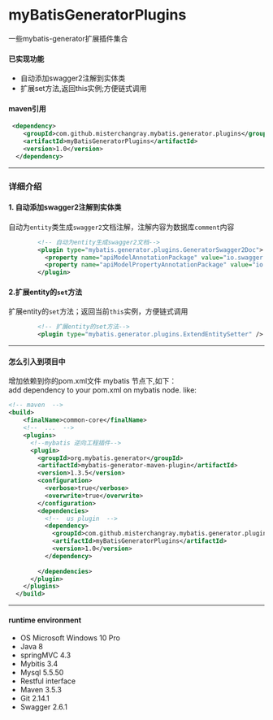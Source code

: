 # myBatisGeneratorPlugins
一些mybatis-generator扩展插件集合

#### 已实现功能
- 自动添加swagger2注解到实体类
- 扩展set方法,返回this实例;方便链式调用



#### maven引用
```xml
 <dependency>
    <groupId>com.github.misterchangray.mybatis.generator.plugins</groupId>
    <artifactId>myBatisGeneratorPlugins</artifactId>
    <version>1.0</version>
  </dependency>
```


-----------------------------------------------
### 详细介绍

#### 1. 自动添加swagger2注解到实体类
自动为`entity`类生成`swagger2`文档注解，注解内容为数据库`comment`内容
``` xml
        <!-- 自动为entity生成swagger2文档-->
        <plugin type="mybatis.generator.plugins.GeneratorSwagger2Doc">
          <property name="apiModelAnnotationPackage" value="io.swagger.annotations.ApiModel" />
          <property name="apiModelPropertyAnnotationPackage" value="io.swagger.annotations.ApiModelProperty" />
        </plugin>
```
#### 2.扩展entity的`set`方法
扩展entity的`set`方法；返回当前`this`实例，方便链式调用
``` xml
        <!-- 扩展entity的set方法-->
        <plugin type="mybatis.generator.plugins.ExtendEntitySetter" />
```


-------------------------------------------------


#### 怎么引入到项目中
增加依赖到你的pom.xml文件 mybatis 节点下,如下：<br>
add dependency to your pom.xml on mybatis node. like:
``` xml
<!-- maven  -->
<build>
    <finalName>common-core</finalName>
    <!--  ...  -->
    <plugins>
      <!--mybatis 逆向工程插件-->
      <plugin>
        <groupId>org.mybatis.generator</groupId>
        <artifactId>mybatis-generator-maven-plugin</artifactId>
        <version>1.3.5</version>
        <configuration>
          <verbose>true</verbose>
          <overwrite>true</overwrite>
        </configuration>
        <dependencies>
          <!--  us plugin  -->
          <dependency>
            <groupId>com.github.misterchangray.mybatis.generator.plugins</groupId>
            <artifactId>myBatisGeneratorPlugins</artifactId>
            <version>1.0</version>
          </dependency>
  
        </dependencies>
      </plugin>
    </plugins>
  </build>
```

-------------------------------------


####  runtime environment
- OS Microsoft Windows 10 Pro
- Java 8
- springMVC 4.3
- Mybitis 3.4
- Mysql 5.5.50
- Restful interface
- Maven 3.5.3
- Git 2.14.1
- Swagger 2.6.1

